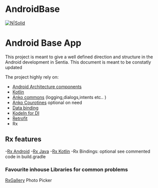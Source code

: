 # AndroidBase
[![N|Solid](https://media.licdn.com/media/p/2/000/1b0/027/2459ef1.png)](https://nodesource.com/products/nsolid)
# Android Base App
This project is meant to give a well defined direction and structure in the Android development in Sentia.
This document is meant to be constatly updated

The project highly rely on:
  - [Android Architecture components](https://developer.android.com/topic/libraries/architecture/guide.html)
  - [Kotlin](https://kotlinlang.org/)
  - [Anko commons](https://github.com/Kotlin/anko/wiki) (logging,dialogs,intents etc.. )
  - [Anko Courotines](https://github.com/Kotlin/anko/wiki/Anko-Coroutines) optional on need
  - [Data binding](https://developer.android.com/topic/libraries/data-binding/index.html)
  - [KodeIn for DI](https://github.com/SalomonBrys/Kodein) 
  - [Retrofit](http://square.github.io/retrofit/)
  -  Rx
  
## Rx features
  -[Rx Android](https://github.com/ReactiveX/RxAndroid) 
  -[Rx Java](https://github.com/ReactiveX/RxJava)
  -[Rx Kotlin](https://github.com/ReactiveX/RxKotlin)
  -Rx Bindings: optional see commented code in build.gradle

### Favourite inhouse Libraries for common problems
[RxGallery](com.github.marchinram:RxGallery) Photo Picker